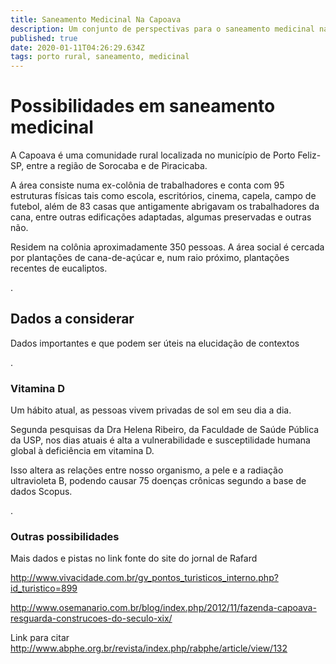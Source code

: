 ```yaml
---
title: Saneamento Medicinal Na Capoava
description: Um conjunto de perspectivas para o saneamento medicinal na Capoava
published: true
date: 2020-01-11T04:26:29.634Z
tags: porto rural, saneamento, medicinal
---
```


# Possibilidades em saneamento medicinal
A Capoava é uma comunidade rural localizada no município de Porto Feliz-SP, entre a região de Sorocaba e de Piracicaba.

A área consiste numa ex-colônia de trabalhadores e conta com 95 estruturas físicas tais como escola, escritórios, cinema, capela, campo de futebol, além de 83 casas que antigamente abrigavam os trabalhadores da cana, entre outras edificações adaptadas, algumas preservadas e outras não.

Residem na colônia aproximadamente 350 pessoas. A área social é cercada por plantações de cana-de-açúcar e, num raio próximo, plantações recentes de eucaliptos.

.
## Dados a considerar
Dados importantes e que podem ser úteis na elucidação de contextos

.
### Vitamina D
Um hábito atual, as pessoas vivem privadas de sol em seu dia a dia.

Segunda pesquisas da Dra Helena Ribeiro, da Faculdade de Saúde Pública da USP, nos dias atuais é alta a vulnerabilidade e susceptilidade humana global à deficiência em vitamina D.

Isso altera as relações entre nosso organismo, a pele e a radiação ultravioleta B, podendo causar 75 doenças crônicas segundo a base de dados Scopus.

.
### Outras possibilidades



Mais dados e pistas no link fonte do site do jornal de Rafard

http://www.vivacidade.com.br/gv_pontos_turisticos_interno.php?id_turistico=899

http://www.osemanario.com.br/blog/index.php/2012/11/fazenda-capoava-resguarda-construcoes-do-seculo-xix/


Link para citar
http://www.abphe.org.br/revista/index.php/rabphe/article/view/132

